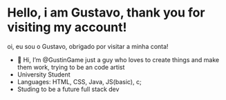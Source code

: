  # Hello, i am Gustavo, thank you for visiting my account!
 
 oi, eu sou o Gustavo, obrigado por visitar a minha conta!

- 👋 Hi, I’m @GustinGame just a guy who loves to create things and make them work, trying to be an code artist
- University Student
- Languages: HTML, CSS, Java, JS(basic), c;
- Studing to be a future full stack dev
